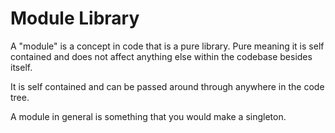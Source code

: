 Module Library
==========

A "module" is a concept in code that is a pure library.  Pure meaning
it is self contained and does not affect anything else within the
codebase besides itself.

It is self contained and can be passed around through anywhere
in the code tree.

A module in general is something that you would make a singleton.

```
